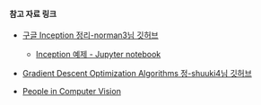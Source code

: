 #### 참고 자료 링크

- [구글 Inception 정리-norman3님 깃허브](https://norman3.github.io/papers/docs/google_inception.html)
  - [Inception 예제 - Jupyter notebook](./InceptionModules.ipynb)

- [Gradient Descent Optimization Algorithms 정-shuuki4님 깃허브](http://shuuki4.github.io/deep%20learning/2016/05/20/Gradient-Descent-Algorithm-Overview.html)

- [People in Computer Vision](./image_paper.md)
